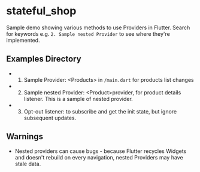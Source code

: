 # stateful_shop

Sample demo showing various methods to use Providers in Flutter.
Search for keywords e.g. `2. Sample nested Provider` to see where they're implemented.
## Examples Directory
- 1. Sample Provider: \<Products> in `/main.dart` for products list changes
- 2. Sample nested Provider: \<Product>provider, for product details listener. This is a sample of nested provider.
- 3. Opt-out listener: to subscribe and get the init state, but ignore subsequent updates.

## Warnings
- Nested providers can cause bugs - because Flutter recycles Widgets and doesn't rebuild on every navigation, nested Providers may have stale data.
